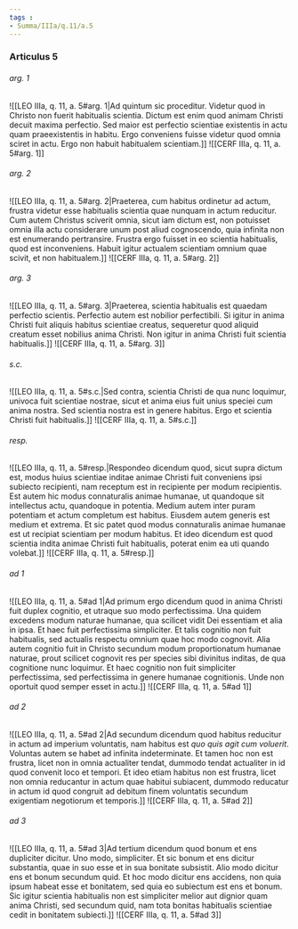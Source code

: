 ```yaml
---
tags : 
- Summa/IIIa/q.11/a.5
---
```


### Articulus 5

###### arg. 1
![[LEO IIIa, q. 11, a. 5#arg. 1|Ad quintum sic proceditur. Videtur quod in Christo non fuerit habitualis scientia. Dictum est enim quod animam Christi decuit maxima perfectio. Sed maior est perfectio scientiae existentis in actu quam praeexistentis in habitu. Ergo conveniens fuisse videtur quod omnia sciret in actu. Ergo non habuit habitualem scientiam.]]
![[CERF IIIa, q. 11, a. 5#arg. 1]]

###### arg. 2
![[LEO IIIa, q. 11, a. 5#arg. 2|Praeterea, cum habitus ordinetur ad actum, frustra videtur esse habitualis scientia quae nunquam in actum reducitur. Cum autem Christus sciverit omnia, sicut iam dictum est, non potuisset omnia illa actu considerare unum post aliud cognoscendo, quia infinita non est enumerando pertransire. Frustra ergo fuisset in eo scientia habitualis, quod est inconveniens. Habuit igitur actualem scientiam omnium quae scivit, et non habitualem.]]
![[CERF IIIa, q. 11, a. 5#arg. 2]]

###### arg. 3
![[LEO IIIa, q. 11, a. 5#arg. 3|Praeterea, scientia habitualis est quaedam perfectio scientis. Perfectio autem est nobilior perfectibili. Si igitur in anima Christi fuit aliquis habitus scientiae creatus, sequeretur quod aliquid creatum esset nobilius anima Christi. Non igitur in anima Christi fuit scientia habitualis.]]
![[CERF IIIa, q. 11, a. 5#arg. 3]]

###### s.c.
![[LEO IIIa, q. 11, a. 5#s.c.|Sed contra, scientia Christi de qua nunc loquimur, univoca fuit scientiae nostrae, sicut et anima eius fuit unius speciei cum anima nostra. Sed scientia nostra est in genere habitus. Ergo et scientia Christi fuit habitualis.]]
![[CERF IIIa, q. 11, a. 5#s.c.]]

###### resp.
![[LEO IIIa, q. 11, a. 5#resp.|Respondeo dicendum quod, sicut supra dictum est, modus huius scientiae inditae animae Christi fuit conveniens ipsi subiecto recipienti, nam receptum est in recipiente per modum recipientis. Est autem hic modus connaturalis animae humanae, ut quandoque sit intellectus actu, quandoque in potentia. Medium autem inter puram potentiam et actum completum est habitus. Eiusdem autem generis est medium et extrema. Et sic patet quod modus connaturalis animae humanae est ut recipiat scientiam per modum habitus. Et ideo dicendum est quod scientia indita animae Christi fuit habitualis, poterat enim ea uti quando volebat.]]
![[CERF IIIa, q. 11, a. 5#resp.]]

###### ad 1
![[LEO IIIa, q. 11, a. 5#ad 1|Ad primum ergo dicendum quod in anima Christi fuit duplex cognitio, et utraque suo modo perfectissima. Una quidem excedens modum naturae humanae, qua scilicet vidit Dei essentiam et alia in ipsa. Et haec fuit perfectissima simpliciter. Et talis cognitio non fuit habitualis, sed actualis respectu omnium quae hoc modo cognovit. Alia autem cognitio fuit in Christo secundum modum proportionatum humanae naturae, prout scilicet cognovit res per species sibi divinitus inditas, de qua cognitione nunc loquimur. Et haec cognitio non fuit simpliciter perfectissima, sed perfectissima in genere humanae cognitionis. Unde non oportuit quod semper esset in actu.]]
![[CERF IIIa, q. 11, a. 5#ad 1]]

###### ad 2
![[LEO IIIa, q. 11, a. 5#ad 2|Ad secundum dicendum quod habitus reducitur in actum ad imperium voluntatis, nam habitus est *quo quis agit cum voluerit*. Voluntas autem se habet ad infinita indeterminate. Et tamen hoc non est frustra, licet non in omnia actualiter tendat, dummodo tendat actualiter in id quod convenit loco et tempori. Et ideo etiam habitus non est frustra, licet non omnia reducantur in actum quae habitui subiacent, dummodo reducatur in actum id quod congruit ad debitum finem voluntatis secundum exigentiam negotiorum et temporis.]]
![[CERF IIIa, q. 11, a. 5#ad 2]]

###### ad 3
![[LEO IIIa, q. 11, a. 5#ad 3|Ad tertium dicendum quod bonum et ens dupliciter dicitur. Uno modo, simpliciter. Et sic bonum et ens dicitur substantia, quae in suo esse et in sua bonitate subsistit. Alio modo dicitur ens et bonum secundum quid. Et hoc modo dicitur ens accidens, non quia ipsum habeat esse et bonitatem, sed quia eo subiectum est ens et bonum. Sic igitur scientia habitualis non est simpliciter melior aut dignior quam anima Christi, sed secundum quid, nam tota bonitas habitualis scientiae cedit in bonitatem subiecti.]]
![[CERF IIIa, q. 11, a. 5#ad 3]]

